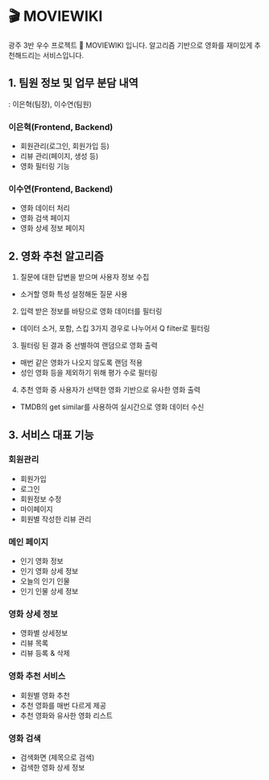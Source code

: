 # 🎬 MOVIEWIKI
광주 3반 우수 프로젝트 🏅 MOVIEWIKI 입니다.
알고리즘 기반으로 영화를 재미있게 추천해드리는 서비스입니다.

## 1. 팀원 정보 및 업무 분담 내역
: 이은혁(팀장), 이수연(팀원)
### 이은혁(Frontend, Backend)
- 회원관리(로그인, 회원가입 등)
- 리뷰 관리(페이지, 생성 등)
- 영화 필터링 기능



### 이수연(Frontend, Backend)
- 영화 데이터 처리 
- 영화 검색 페이지
- 영화 상세 정보 페이지


  


## 2. 영화 추천 알고리즘
1. 질문에 대한 답변을 받으며 사용자 정보 수집
  - 소거할 영화 특성 설정해둔 질문 사용
2. 입력 받은 정보를 바탕으로 영화 데이터를 필터링
  - 데이터 소거, 포함, 스킵 3가지 경우로 나누어서 Q filter로 필터링
3. 필터링 된 결과 중 선별하여 랜덤으로 영화 출력
  - 매번 같은 영화가 나오지 않도록 랜덤 적용
  - 성인 영화 등을 제외하기 위해 평가 수로 필터링
4. 추천 영화 중 사용자가 선택한 영화 기반으로 유사한 영화 출력
  - TMDB의 get similar를 사용하여 실시간으로 영화 데이터 수신


## 3. 서비스 대표 기능 

### 회원관리
 
 - 회원가입
 - 로그인
 - 회원정보 수정
 - 마이페이지
 - 회원별 작성한 리뷰 관리

### 메인 페이지

 - 인기 영화 정보
 - 인기 영화 상세 정보
 - 오늘의 인기 인물
 - 인기 인물 상세 정보
 
###  영화 상세 정보
 
 - 영화별 상세정보
 - 리뷰 목록
 - 리뷰 등록 & 삭제
 
### 영화 추천 서비스
 
 - 회원별 영화 추천
 - 추천 영화를 매번 다르게 제공
 - 추천 영화와 유사한 영화 리스트
 
### 영화 검색
 
 - 검색화면 (제목으로 검색)
 - 검색한 영화 상세 정보
